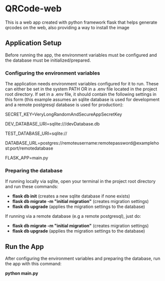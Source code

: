 # QRCode-web
This is a web app created with python framework flask that helps generate qrcodes on the web, also providing a way to install the image


## Application Setup
Before running the app, the environment variables must be configured and the 
database must be initialized/prepared. 

### Configuring the environment variables
The application needs environment variables configured for it to run. These can
either be set in the system PATH OR in a .env file located in the project root
directory. If set in a .env file, it should contain the following settings in
this form (this example assumes an sqlite database is used for development and
a remote postgresql database is used for production):

SECRET_KEY=VeryLongRandomAndSecureAppSecretKey

DEV_DATABASE_URI=sqlite:///devDatabase.db

TEST_DATABASE_URI=sqlite://

DATABASE_URL=postgres://remoteusername:remotepassword@examplehost:port/remotedatabase

FLASK_APP=main.py


### Preparing the database
 If running locally via sqlite, open your terminal in the project root directory
 and run these commands:

- __flask db init__     (creates a new sqlite database if none exists)
- __flask db migrate -m "initial migration"__   (creates migration settings)
- __flask db upgrade__  (applies the migration settings to the database)

If running via a remote database (e.g a remote postgresql), just do:

- __flask db migrate -m "initial migration"__   (creates migration settings)
- __flask db upgrade__  (applies the migration settings to the database)


## Run the App
After configuring the environment variables and preparing the database, run the
app with this command:

__python main.py__
